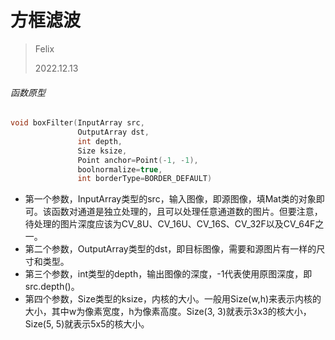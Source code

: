 # 方框滤波

> Felix
>
> 2022.12.13



###### 函数原型

```c++
void boxFilter(InputArray src, 
               OutputArray dst, 
               int depth, 
               Size ksize, 
               Point anchor=Point(-1, -1),
               boolnormalize=true,
               int borderType=BORDER_DEFAULT)
```

- 第一个参数，InputArray类型的src，输入图像，即源图像，填Mat类的对象即可。该函数对通道是独立处理的，且可以处理任意通道数的图片。但要注意，待处理的图片深度应该为CV_8U、CV_16U、CV_16S、CV_32F以及CV_64F之一。
- 第二个参数，OutputArray类型的dst，即目标图像，需要和源图片有一样的尺寸和类型。
- 第三个参数，int类型的depth，输出图像的深度，-1代表使用原图深度，即src.depth()。
- 第四个参数，Size类型的ksize，内核的大小。一般用Size(w,h)来表示内核的大小，其中w为像素宽度，h为像素高度。Size(3, 3)就表示3x3的核大小，Size(5, 5)就表示5x5的核大小。